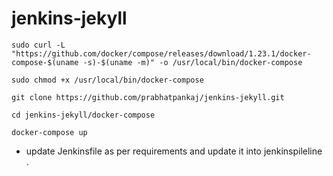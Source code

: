 # jenkins-jekyll

```
sudo curl -L "https://github.com/docker/compose/releases/download/1.23.1/docker-compose-$(uname -s)-$(uname -m)" -o /usr/local/bin/docker-compose

sudo chmod +x /usr/local/bin/docker-compose

git clone https://github.com/prabhatpankaj/jenkins-jekyll.git

cd jenkins-jekyll/docker-compose

docker-compose up

```

* update Jenkinsfile as per requirements and update it into jenkinspileline . 
